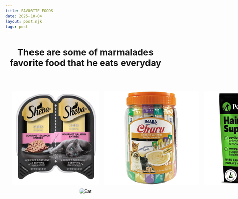 ```yaml
--- 
title: FAVORITE FOODS
date: 2025-10-04
layout: post.njk
tags: post 
---
```


<link rel="stylesheet" href="{{ 'styles/styles.css' | prefixedUrl }}">
<div style="text-align: center;">
<h1> These are some of marmalades favorite food that he eats everyday</h1>
</div>

<div style="display: grid; grid-template-columns: 1fr; margin-top: 30px;">
  <div style="padding: 20px;">
    <div style="margin-top: 20px;">
      <div style="display: flex; align-items: center; gap: 15px; margin-bottom: 10px;">
        <img src="/_assets/Sheba.png" alt="Sheba" style="width: 300px; height: 300px; object-fit: cover; border-radius: 5px;">
        <img src="/_assets/Churu.png" alt="Churu" style="width: 300px; height: 300px; object-fit: cover; border-radius: 5px;">
        <img src="/_assets/Hairball.png" alt="Hairball" style="width: 300px; height: 300px; object-fit: cover; border-radius: 5px;">
        <img src="/_assets/Soup.png" alt="Soup" style="width: 300px; height: 300px; object-fit: cover; border-radius: 5px;">
        <img src="/_assets/Kibble.png" alt="Kibble" style="width: 300px; height: 300px; object-fit: cover; border-radius: 5px;">
      </div>
    <div style="text-align: center;">
     <img src="/_assets/Eat.png" alt="Eat" style="width: 300px; height: 300px; object-fit: cover; border-radius: 5px;">
     </div>
 
  </div>
</div>